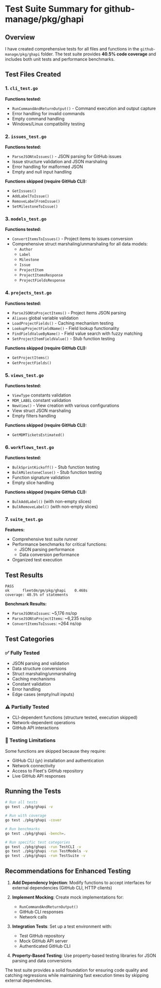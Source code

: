# Test Suite Summary for github-manage/pkg/ghapi

## Overview
I have created comprehensive tests for all files and functions in the `github-manage/pkg/ghapi` folder. The test suite provides **40.5% code coverage** and includes both unit tests and performance benchmarks.

## Test Files Created

### 1. `cli_test.go`
**Functions tested:**
- `RunCommandAndReturnOutput()` - Command execution and output capture
- Error handling for invalid commands
- Empty command handling
- Windows/Linux compatibility testing

### 2. `issues_test.go` 
**Functions tested:**
- `ParseJSONtoIssues()` - JSON parsing for GitHub issues
- Issue structure validation and JSON marshaling
- Error handling for malformed JSON
- Empty and null input handling

**Functions skipped (require GitHub CLI):**
- `GetIssues()`
- `AddLabelToIssue()`
- `RemoveLabelFromIssue()`
- `SetMilestoneToIssue()`

### 3. `models_test.go`
**Functions tested:**
- `ConvertItemsToIssues()` - Project items to issues conversion
- Comprehensive struct marshaling/unmarshaling for all data models:
  - `Author`
  - `Label` 
  - `Milestone`
  - `Issue`
  - `ProjectItem`
  - `ProjectItemsResponse`
  - `ProjectFieldsResponse`

### 4. `projects_test.go`
**Functions tested:**
- `ParseJSONtoProjectItems()` - Project items JSON parsing
- `Aliases` global variable validation
- `LoadProjectFields()` - Caching mechanism testing
- `LookupProjectFieldName()` - Field lookup functionality
- `FindFieldValueByName()` - Field value search with fuzzy matching
- `SetProjectItemFieldValue()` - Stub function testing

**Functions skipped (require GitHub CLI):**
- `GetProjectItems()`
- `GetProjectFields()`

### 5. `views_test.go`
**Functions tested:**
- `ViewType` constants validation
- `MDM_LABEL` constant validation
- `NewView()` - View creation with various configurations
- View struct JSON marshaling
- Empty filters handling

**Functions skipped (require GitHub CLI):**
- `GetMDMTicketsEstimated()`

### 6. `workflows_test.go`
**Functions tested:**
- `BulkSprintKickoff()` - Stub function testing
- `BulkMilestoneClose()` - Stub function testing
- Function signature validation
- Empty slice handling

**Functions skipped (require GitHub CLI):**
- `BulkAddLabel()` (with non-empty slices)
- `BulkRemoveLabel()` (with non-empty slices)

### 7. `suite_test.go`
**Features:**
- Comprehensive test suite runner
- Performance benchmarks for critical functions:
  - JSON parsing performance
  - Data conversion performance
- Organized test execution

## Test Results

```
PASS
ok      fleetdm/gm/pkg/ghapi    0.468s
coverage: 40.5% of statements
```

**Benchmark Results:**
- `ParseJSONtoIssues`: ~5,176 ns/op
- `ParseJSONtoProjectItems`: ~6,235 ns/op  
- `ConvertItemsToIssues`: ~264 ns/op

## Test Categories

### ✅ Fully Tested
- JSON parsing and validation
- Data structure conversions
- Struct marshaling/unmarshaling
- Caching mechanisms
- Constant validation
- Error handling
- Edge cases (empty/null inputs)

### ⚠️ Partially Tested
- CLI-dependent functions (structure tested, execution skipped)
- Network-dependent operations
- GitHub API interactions

### 🔧 Testing Limitations
Some functions are skipped because they require:
- GitHub CLI (`gh`) installation and authentication
- Network connectivity 
- Access to Fleet's GitHub repository
- Live GitHub API responses

## Running the Tests

```bash
# Run all tests
go test ./pkg/ghapi -v

# Run with coverage  
go test ./pkg/ghapi -cover

# Run benchmarks
go test ./pkg/ghapi -bench=.

# Run specific test categories
go test ./pkg/ghapi -run TestCLI -v
go test ./pkg/ghapi -run TestModels -v
go test ./pkg/ghapi -run TestSuite -v
```

## Recommendations for Enhanced Testing

1. **Add Dependency Injection**: Modify functions to accept interfaces for external dependencies (GitHub CLI, HTTP clients)

2. **Implement Mocking**: Create mock implementations for:
   - `RunCommandAndReturnOutput()`
   - GitHub CLI responses
   - Network calls

3. **Integration Tests**: Set up a test environment with:
   - Test GitHub repository
   - Mock GitHub API server
   - Authenticated GitHub CLI

4. **Property-Based Testing**: Use property-based testing libraries for JSON parsing and data conversions

The test suite provides a solid foundation for ensuring code quality and catching regressions while maintaining fast execution times by skipping external dependencies.
